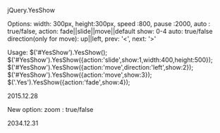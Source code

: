 jQuery.YesShow

Options:
   width: 300px,
   height:300px,
   speed :800,
   pause :2000,
   auto : true/false,
   action: fade||slide||move||default
   show: 0-4
   auto: true/false
   direction(only for move): up||left,
   prev: '<',
   next: '>'

Usage:
    $('#YesShow').YesShow();
	$('#YesShow').YesShow({action:'slide',show:1,width:400,height:500});
	$('#YesShow').YesShow({action:'move',direction:'left',show:2});
	$('#YesShow').YesShow({action:'move',show:3});
	$('.Yes').YesShow({action:'fade',show:4});   
	
2015.12.28

New option:
   zoom : true/false
   
2034.12.31